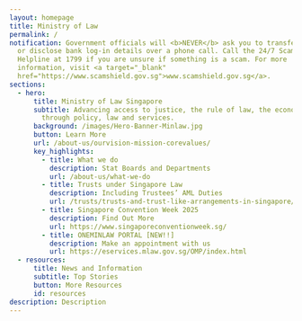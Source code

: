 ```yaml
---
layout: homepage
title: Ministry of Law
permalink: /
notification: Government officials will <b>NEVER</b> ask you to transfer money
  or disclose bank log-in details over a phone call. Call the 24/7 ScamShield
  Helpline at 1799 if you are unsure if something is a scam. For more
  information, visit <a target="_blank"
  href="https://www.scamshield.gov.sg">www.scamshield.gov.sg</a>.
sections:
  - hero:
      title: Ministry of Law Singapore
      subtitle: Advancing access to justice, the rule of law, the economy and society
        through policy, law and services.
      background: /images/Hero-Banner-Minlaw.jpg
      button: Learn More
      url: /about-us/ourvision-mission-corevalues/
      key_highlights:
        - title: What we do
          description: Stat Boards and Departments
          url: /about-us/what-we-do
        - title: Trusts under Singapore Law
          description: Including Trustees’ AML Duties
          url: /trusts/trusts-and-trust-like-arrangements-in-singapore/
        - title: Singapore Convention Week 2025
          description: Find Out More
          url: https://www.singaporeconventionweek.sg/
        - title: ONEMINLAW PORTAL [NEW!!]
          description: Make an appointment with us
          url: https://eservices.mlaw.gov.sg/OMP/index.html
  - resources:
      title: News and Information
      subtitle: Top Stories
      button: More Resources
      id: resources
description: Description
---
```

